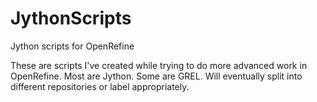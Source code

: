 # JythonScripts
Jython scripts for OpenRefine


These are scripts I've created while trying to do more advanced work in OpenRefine. Most are Jython. Some are GREL. Will eventually split into different repositories or label appropriately.
